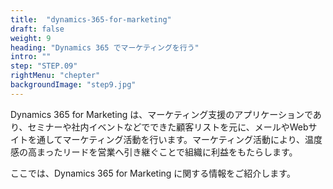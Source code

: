 ```yaml
---
title:  "dynamics-365-for-marketing"
draft: false
weight: 9
heading: "Dynamics 365 でマーケティングを行う"
intro: ""
step: "STEP.09"
rightMenu: "chepter"
backgroundImage: "step9.jpg"
---
```


<!-- Intro -->
Dynamics 365 for Marketing は、マーケティング支援のアプリケーションであり、セミナーや社内イベントなどでできた顧客リストを元に、メールやWebサイトを通してマーケティング活動を行います。マーケティング活動により、温度感の高まったリードを営業へ引き継ぐことで組織に利益をもたらします。

ここでは、Dynamics 365 for Marketing に関する情報をご紹介します。